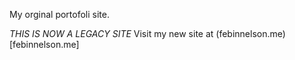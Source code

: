 My orginal portofoli site.

*THIS IS NOW A LEGACY SITE*
Visit my new site at (febinnelson.me)[febinnelson.me]
